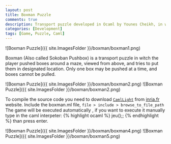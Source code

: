 ```yaml
---
layout: post
title: Boxman Puzzle
comments: true
description: Transport puzzle developed in Ocaml by Younes Cheikh, in witch the player pushed boxes around a maze, viewed from above, and tries to put them in designated location.
categories: [Development]
tags: [Game, Puzzle, Caml]
---
```


![Boxman Puzzle]({{ site.ImagesFolder }}/boxman/boxman1.png) 

Boxman (Also called Sokoban Pushbox) is a transport puzzle in witch the player pushed boxes around a maze, viewed from above, and tries to put them in designated location. Only one box may be pushed at a time, and boxes cannot be pulled.

![Boxman Puzzle]({{ site.ImagesFolder }}/boxman/boxman2.png)
![Boxman Puzzle]({{ site.ImagesFolder }}/boxman/boxman2.png)

To compile the source code you need to download <code>[CamlLight][1]</code> from [inria.fr][2] website.
Include the boxman.ml file, 
```file > include > browse_to_file_path``` The game will be executed automatically , if you want to execute it manually type in the caml interpeter:
{% highlight ocaml %}
jeu();; 
{% endhighlight %}
than press enter.

![Boxman Puzzle]({{ site.ImagesFolder }}/boxman/boxman4.png)
![Boxman Puzzle]({{ site.ImagesFolder }}/boxman/boxman5.png)

[1]: http://caml.inria.fr/pub/distrib/caml-light-0.74//cl74win.exe "camllight"
[2]: http://caml.inria.fr "Inria"
